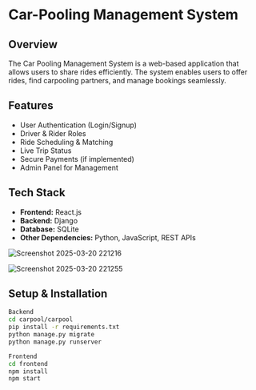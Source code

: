 # Car-Pooling Management System  

## Overview  
The Car Pooling Management System is a web-based application that allows users to share rides efficiently. The system enables users to offer rides, find carpooling partners, and manage bookings seamlessly.

## Features  
- User Authentication (Login/Signup)  
- Driver & Rider Roles  
- Ride Scheduling & Matching  
- Live Trip Status  
- Secure Payments (if implemented)  
- Admin Panel for Management  

## Tech Stack  
- **Frontend:** React.js  
- **Backend:** Django 
- **Database:** SQLite
- **Other Dependencies:** Python, JavaScript, REST APIs

![Screenshot 2025-03-20 221216](https://github.com/user-attachments/assets/16bdab01-a1cc-4b31-97a4-12708dae4ea9)

![Screenshot 2025-03-20 221255](https://github.com/user-attachments/assets/d097958e-0832-4b95-986c-50905ab63086)


## Setup & Installation  

```bash
Backend  
cd carpool/carpool
pip install -r requirements.txt
python manage.py migrate
python manage.py runserver

Frontend
cd frontend
npm install
npm start

